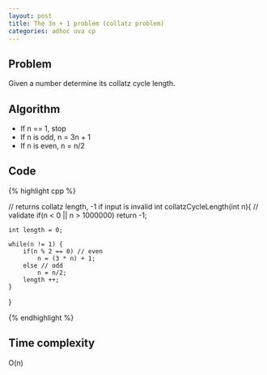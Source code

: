```yaml
---
layout: post
title: The 3n + 1 problem (collatz problem)
categories: adhoc uva cp
---
```


## Problem
Given a number determine its collatz cycle length. 

## Algorithm
- If n == 1, stop
- If n is odd, n = 3n + 1
- If n is even, n = n/2

## Code
{% highlight cpp %}

// returns collatz length, -1 if input is invalid
int collatzCycleLength(int n){
	// validate
	if(n < 0 || n > 1000000) return -1;
	
	int length = 0;
	
	while(n != 1) {
		if(n % 2 == 0) // even
			n = (3 * n) + 1;
		else // odd
			n = n/2;
		length ++;
	}
}

{% endhighlight %}

## Time complexity
O(n)